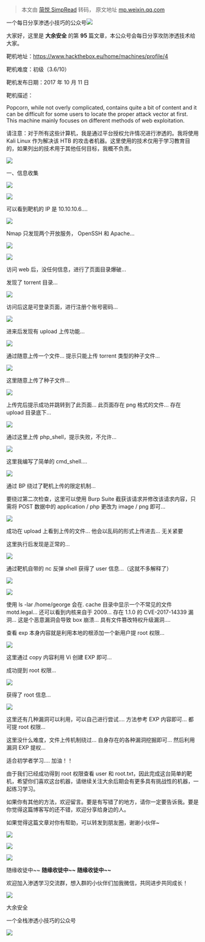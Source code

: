 > 本文由 [简悦 SimpRead](http://ksria.com/simpread/) 转码， 原文地址 [mp.weixin.qq.com](https://mp.weixin.qq.com/s/GhWIlk6KRahgBq1ZJRItQw)

一个每日分享渗透小技巧的公众号![](https://mmbiz.qpic.cn/mmbiz_png/O7dWXt4o5KPTQKiaXksbZia7PmHLPX2vnCWsznInTj3b9TFYtTDIYG6lDGJZYYSv72NsVWF24Kjlo4MT29tEOQSg/640?wx_fmt=png)

  

  

大家好，这里是 **大余安全** 的第 **95** 篇文章，本公众号会每日分享攻防渗透技术给大家。

  

靶机地址：https://www.hackthebox.eu/home/machines/profile/4

靶机难度：初级（3.6/10）

靶机发布日期：2017 年 10 月 11 日

靶机描述：

Popcorn, while not overly complicated, contains quite a bit of content and it can be difficult for some users to locate the proper attack vector at first. This machine mainly focuses on different methods of web exploitation.

请注意：对于所有这些计算机，我是通过平台授权允许情况进行渗透的。我将使用 Kali Linux 作为解决该 HTB 的攻击者机器。这里使用的技术仅用于学习教育目的，如果列出的技术用于其他任何目标，我概不负责。

![](https://mmbiz.qpic.cn/mmbiz_png/gOGib2VkpLWkbtKmMsQqySMxAsrxHvBeChSJUKPDZTQH3Gde0ayHZZrpyZNH0ibCdnibeicWkNf9sQ9ldtYghV6EUA/640?wx_fmt=png)

一、信息收集

![](https://mmbiz.qpic.cn/mmbiz_png/VHdxGs4QuYyTh2Ph5K8FUYeMSJgG10R6UvAkBSAhsibgPr3lEDRbtNqZKEuMkIHTcB9sm1tjN38OW3gSoLFfDlA/640?wx_fmt=png)

![](https://mmbiz.qpic.cn/mmbiz_png/O7dWXt4o5KM2dgwuzs0iaPaMvv8kapljDjkRKLs2SmZ04b1WylYzoiaVpBQNuTvrO2ql0icib2LVjpph2V4HeLYAgA/640?wx_fmt=png)

可以看到靶机的 IP 是 10.10.10.6....

![](https://mmbiz.qpic.cn/mmbiz_png/O7dWXt4o5KM2dgwuzs0iaPaMvv8kapljD5rwIy9gIXxDcTbQxCDkcHibjlB2qJTD6rdwHTd33JmiaSeSVmBJf5ib2w/640?wx_fmt=png)

Nmap 只发现两个开放服务， OpenSSH 和 Apache... 

![](https://mmbiz.qpic.cn/mmbiz_png/O7dWXt4o5KM2dgwuzs0iaPaMvv8kapljDmZxxQFHVSJIceK8icZqYwbrDVBo8RYh8Wrmiab6EdsmuibUN7vkhFrGTg/640?wx_fmt=png)

![](https://mmbiz.qpic.cn/mmbiz_png/O7dWXt4o5KM2dgwuzs0iaPaMvv8kapljDv7lg1kiaAAy53e1JqgtMR6zBzIo42ocOj2AXQVKnrHASCOIDibVh5XYA/640?wx_fmt=png)

访问 web 后，没任何信息，进行了页面目录爆破...

发现了 torrent 目录...

![](https://mmbiz.qpic.cn/mmbiz_png/O7dWXt4o5KM2dgwuzs0iaPaMvv8kapljDvNhPtusMPQhtGxgibvC71Jy8dHc0wqTPPjVSt6Vl6RTqxGZ3jg121fA/640?wx_fmt=png)

访问后这是可登录页面，进行注册个账号密码...

![](https://mmbiz.qpic.cn/mmbiz_png/O7dWXt4o5KM2dgwuzs0iaPaMvv8kapljDwbEUg0I5l9ZmSCpumQ0HgWOLWxexx9r8KicjkEr0wxKZD9dEj4p2kCA/640?wx_fmt=png)

进来后发现有 upload 上传功能...

![](https://mmbiz.qpic.cn/mmbiz_png/O7dWXt4o5KM2dgwuzs0iaPaMvv8kapljDRyCC3FYQO05ayIFpqhT4thKibcvPwnxEh9jcfbzMFCgogekYP6qZ5iaw/640?wx_fmt=png)

通过随意上传一个文件... 提示只能上传 torrent 类型的种子文件...

![](https://mmbiz.qpic.cn/mmbiz_png/O7dWXt4o5KM2dgwuzs0iaPaMvv8kapljDUO2SDGcfCP88wg9JQavaG3WwSyxGpoAian66PMxwKXiawzJ9lxmpMkWw/640?wx_fmt=png)

这里随意上传了种子文件...

![](https://mmbiz.qpic.cn/mmbiz_png/O7dWXt4o5KM2dgwuzs0iaPaMvv8kapljDDcvxj4xKa65jamuop4jajGxdJqk2ZvD7thj8MsHgE7mR6ZE6XEfyLw/640?wx_fmt=png)

上传完后提示成功并跳转到了此页面... 此页面存在 png 格式的文件... 存在 upload 目录底下...

![](https://mmbiz.qpic.cn/mmbiz_png/O7dWXt4o5KM2dgwuzs0iaPaMvv8kapljDu1GAm6icSbVLQJoWqic9uRx2vuQUxQMqkOzCX6LwhPCyGWjNRTM9wdGg/640?wx_fmt=png)

通过这里上传 php_shell，提示失败，不允许...

![](https://mmbiz.qpic.cn/mmbiz_png/O7dWXt4o5KM2dgwuzs0iaPaMvv8kapljDTeiaH3jWDIverJB8HGR0VH6kGT9M3YcGNjS0h98wRHy17uhGgt0QUEw/640?wx_fmt=png)

这里我编写了简单的 cmd_shell....

![](https://mmbiz.qpic.cn/mmbiz_png/O7dWXt4o5KM2dgwuzs0iaPaMvv8kapljDoxmy8AooriaZ502JDFJ9nlqk8criamtVnNGnicwBpXXMfgpSt4tUnvVOw/640?wx_fmt=png)

通过 BP 绕过了靶机上传的限定机制...

要绕过第二次检查，这里可以使用 Burp Suite 截获该请求并修改该请求内容，只需将 POST 数据中的 application / php 更改为 image / png 即可...

![](https://mmbiz.qpic.cn/mmbiz_png/O7dWXt4o5KM2dgwuzs0iaPaMvv8kapljDYO0ajfNH6xIBx0yl78HRm7KlRMbJnYoULkOqLSToSweibwC5ZlRNhfQ/640?wx_fmt=png)

成功在 upload 上看到上传的文件... 他会以乱码的形式上传进去... 无关紧要

这里执行后发现是正常的...

![](https://mmbiz.qpic.cn/mmbiz_png/O7dWXt4o5KM2dgwuzs0iaPaMvv8kapljDUicwxP8TjyUl9bWCNt5hE5YtjJknG1f8cu320TOTedZnh7qtqJCLXYg/640?wx_fmt=png)

通过靶机自带的 nc 反弹 shell 获得了 user 信息...（这就不多解释了）

![](https://mmbiz.qpic.cn/mmbiz_png/O7dWXt4o5KM2dgwuzs0iaPaMvv8kapljDP71CXhf7MFDshurxcoAKzI2C8HrjCXohr3C8kgO4GeUW6CsFI6oeyQ/640?wx_fmt=png)

![](https://mmbiz.qpic.cn/mmbiz_png/O7dWXt4o5KM2dgwuzs0iaPaMvv8kapljDV13uZDZrDlVC4libVsxstqv4jtKy7yiamXgConENpJiaRanZkhWKXMSsw/640?wx_fmt=png)

使用 ls -lar /home/george 会在. cache 目录中显示一个不常见的文件 motd.legal... 还可以看到内核来自于 2009... 存在 1.1.0 的 CVE-2017-14339 漏洞... 这是个恶意漏洞会导致 box 崩溃... 具有文件篡改特权升级漏洞....

查看 exp 本身内容就是利用本地的根添加一个新用户提 root 权限...

![](https://mmbiz.qpic.cn/mmbiz_png/O7dWXt4o5KM2dgwuzs0iaPaMvv8kapljDOdvsMmibLWxRbVp1Yicp8wxmHnmt62LgSEoUVztW0UpDmHyDFcKURbxw/640?wx_fmt=png)

这里通过 copy 内容利用 Vi 创建 EXP 即可...

成功提到 root 权限...

![](https://mmbiz.qpic.cn/mmbiz_png/O7dWXt4o5KM2dgwuzs0iaPaMvv8kapljDVt47AibWdyl1WMwkP1xpF7DHSmLp5jeW2MRYE3RXjgrH7SlTNIUROkA/640?wx_fmt=png)

获得了 root 信息...

![](https://mmbiz.qpic.cn/mmbiz_png/O7dWXt4o5KM2dgwuzs0iaPaMvv8kapljD8gnuEB3icRgpnfjaHPTEBBWt3eGzyKgOSOCgAOQia0lVLu2xNeLn1MdQ/640?wx_fmt=png)

这里还有几种漏洞可以利用，可以自己进行尝试.... 方法参考 EXP 内容即可... 都可提 root 权限...

  

这里没什么难度，文件上传机制绕过... 自身存在的各种漏洞挖掘即可... 然后利用漏洞 EXP 提权...

适合初学者学习.... 加油！！

由于我们已经成功得到 root 权限查看 user 和 root.txt，因此完成这台简单的靶机，希望你们喜欢这台机器，请继续关注大余后期会有更多具有挑战性的机器，一起练习学习。

如果你有其他的方法，欢迎留言。要是有写错了的地方，请你一定要告诉我。要是你觉得这篇博客写的还不错，欢迎分享给身边的人。

如果觉得这篇文章对你有帮助，可以转发到朋友圈，谢谢小伙伴~

![](https://mmbiz.qpic.cn/mmbiz_png/c5xrRn4430AnqkfAJc38Vpnc5XiaADLTjiciciaibYU4EHw3Nuh7YMtuB0hz3sb8Em9iatt5skAsibuuysPLdLY5LtWOw/640?wx_fmt=png)

![](https://mmbiz.qpic.cn/mmbiz_png/p3lIbvldZiabdI5iaCb3icRhtygUuo2sp6Hcdq0ANlpy5W3gL628uq032jsoVnGnl6HdGrgDXjfazFtkp6IInibDdQ/640?wx_fmt=png)

![](https://mmbiz.qpic.cn/mmbiz_png/O7dWXt4o5KPqjaFWwyrrhiciahSpOibxqKvSIFX0iaPcG00CjYIwQDwIDeIicmFMlOVNyhWYVSE8pJK566UK3YOUNWQ/640?wx_fmt=png)

随缘收徒中~~ **随缘收徒中~~** **随缘收徒中~~**

欢迎加入渗透学习交流群，想入群的小伙伴们加我微信，共同进步共同成长！

![](https://mmbiz.qpic.cn/mmbiz_png/ndicuTO22p6ibN1yF91ZicoggaJJZX3vQ77Vhx81O5GRyfuQoBRjpaUyLOErsSo8PwNYlT1XzZ6fbwQuXBRKf4j3Q/640?wx_fmt=png)  

大余安全

一个全栈渗透小技巧的公众号

![](https://mmbiz.qpic.cn/mmbiz_png/O7dWXt4o5KPTQKiaXksbZia7PmHLPX2vnCSsnsc7MHh257oYRic1MOT8qibABNUEnTq9DUL7QBwnS52EheJf4m8iaTQ/640?wx_fmt=png)
